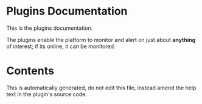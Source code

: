 # Plugins Documentation

This is the plugins documentation.

The plugins enable the platform to monitor and alert on just about **anything** of interest; if its online, it can be monitored.

# Contents


This is automatically generated, do not edit this file, instead amend the help text in the plugin's source code.
